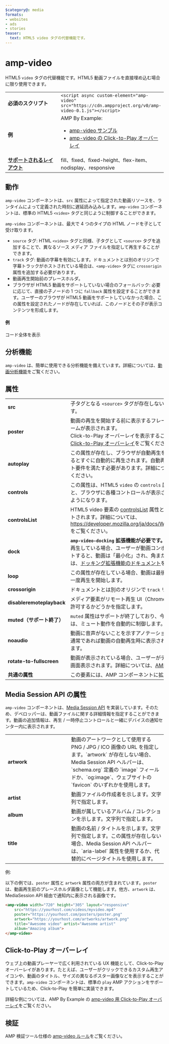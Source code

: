 ```yaml
---
$category@: media
formats:
- websites
- ads
- stories
teaser:
  text: HTML5 video タグの代替機能です。
---
```


<!--- Reformatted by Reftar! for AMP (go/reftar) on 2019-06-13 -->
<!---
       Copyright 2015 The AMP HTML Authors. All Rights Reserved.

       Licensed under the Apache License, Version 2.0 (the "License");
     you may not use this file except in compliance with the License.
     You may obtain a copy of the License at

     http://www.apache.org/licenses/LICENSE-2.0

     Unless required by applicable law or agreed to in writing, software
     distributed under the License is distributed on an "AS-IS" BASIS,
     WITHOUT WARRANTIES OR CONDITIONS OF ANY KIND, either express or implied.
     See the License for the specific language governing permissions and
     limitations under the License.
-->

# amp-video

HTML5 `video` タグの代替機能です。HTML5 動画ファイルを直接埋め込む場合に限り使用できます。

<table>
  <tr>
    <td width="40%"><strong>必須のスクリプト</strong></td>
    <td><code>&lt;script async custom-element="amp-video" src="https://cdn.ampproject.org/v0/amp-video-0.1.js">&lt;/script></code></td>
  </tr>
  <tr>
    <td width="40%"><strong>例</strong></td>
    <td>AMP By Example:<ul>
      <li><a href="https://ampbyexample.com/components/amp-video/">amp-video サンプル</a></li>
      <li><a href="https://ampbyexample.com/advanced/click-to-play_overlay_for_amp-video/">amp-video の Click-to-Play オーバーレイ</a></li></ul></td>
    </tr>
    <tr>
      <td class="col-fourty"><strong><a href="https://www.ampproject.org/docs/guides/responsive/control_layout.html">サポートされるレイアウト</a></strong></td>
      <td>fill、fixed、fixed-height、flex-item、nodisplay、responsive</td>
    </tr>
  </table>

## 動作

`amp-video` コンポーネントは、`src` 属性によって指定された動画リソースを、ランタイムによって定義された時刻に遅延読み込みします。`amp-video` コンポーネントは、標準の HTML5 `<video>` タグと同じように制御することができます。

`amp-video` コンポーネントは、最大で 4 つのタイプの HTML ノードを子として受け取ります。

* `source` タグ: HTML `<video>` タグと同様、子タグとして `<source>` タグを追加することで、異なるソース メディア ファイルを指定して再生することができます。
* `track` タグ: 動画の字幕を有効にします。ドキュメントとは別のオリジンで字幕トラックがホストされている場合は、`<amp-video>` タグに `crossorigin` 属性を追加する必要があります。
* 動画再生開始前のプレースホルダ。
* ブラウザが HTML5 動画をサポートしていない場合のフォールバック: 必要に応じて、直接の子ノードの 1 つに `fallback` 属性を設定することができます。ユーザーのブラウザが HTML5 動画をサポートしていなかった場合、この属性を設定されたノードが存在していれば、このノードとその子が表示コンテンツを形成します。

#### 例

<!--embedded example - displays in ampproject.org -->

<div>
  <amp-iframe height="293" src="https://ampproject-b5f4c.firebaseapp.com/examples/ampvideo.basic.embed.html" layout="fixed-height" sandbox="allow-scripts allow-forms allow-same-origin" resizable="">
    <div aria-label="すべて表示" overflow="" tabindex="0" role="button">コード全体を表示</div>
    <div placeholder=""></div>
  </amp-iframe>

</div>

## 分析機能

`amp-video` は、簡単に使用できる分析機能を備えています。詳細については、[動画分析機能](https://github.com/ampproject/amphtml/blob/master/extensions/amp-analytics/amp-video-analytics.md)をご覧ください。

## 属性

<table>
  <tr>
    <td width="40%"><strong>src</strong></td>
    <td>子タグとなる <code>&lt;source&gt;</code> タグが存在しない場合は必須。HTTPS にする必要があります。</td>
  </tr>
  <tr>
    <td width="40%"><strong>poster</strong></td>
    <td>動画の再生を開始する前に表示するフレームの画像。デフォルトでは、最初のフレームが表示されます。
      <br>Click-to-Play オーバーレイを表示することもできます。詳細については、下記の <a href="#click-to-play-overlay">Click-to-Play オーバーレイ</a>をご覧ください。</td>
      </tr>
      <tr>
        <td width="40%"><strong>autoplay</strong></td>
        <td>この属性が存在し、ブラウザが自動再生をサポートしている場合、動画は表示されるとすぐに自動的に再生されます。自動再生を行うには、いくつかのコンポーネント要件を満たす必要があります。詳細については、<a href="https://github.com/ampproject/amphtml/blob/master/spec/amp-video-interface.md#autoplay">AMP 内動画に関する仕様</a>をご覧ください。</td>
      </tr>
      <tr>
        <td width="40%"><strong>controls</strong></td>
        <td>この属性は、HTML5 <code>video</code> の <code>controls</code> 属性と似ています。この属性が存在すると、ブラウザに各種コントロールが表示され、ユーザーが動画の再生を制御できるようになります。</td>
      </tr>
      <tr>
        <td width="40%"><strong>controlsList</strong></td>
        <td>HTML5 video 要素の <a href="https://developer.mozilla.org/ja/docs/Web/API/HTMLMediaElement/controlsList">controlsList</a> 属性と同じです。特定のブラウザでのみサポートされます。詳細については、<a href="https://developer.mozilla.org/ja/docs/Web/API/HTMLMediaElement/controlsList">https://developer.mozilla.org/ja/docs/Web/API/HTMLMediaElement/controlsList</a> をご覧ください。</td>
      </tr>
      <tr>
        <td width="40%"><strong>dock</strong></td>
        <td><strong><code>amp-video-docking</code> 拡張機能が必要です。</strong> この属性が存在していて、動画を手動で再生している場合、ユーザーが動画コンポーネントの表示領域からスクロール アウトすると、動画は「最小化」され、角または要素に固定されます。詳細については、<a href="https://github.com/ampproject/amphtml/blob/master/extensions/amp-video-docking/amp-video-docking.md">ドッキング拡張機能のドキュメント</a>をご覧ください。</td>
      </tr>
      <tr>
        <td width="40%"><strong>loop</strong></td>
        <td>この属性が存在している場合、動画は最後に到達すると自動的に最初に戻ってもう一度再生を開始します。</td>
      </tr>
      <tr>
        <td width="40%"><strong>crossorigin</strong></td>
        <td>ドキュメントとは別のオリジンで <code>track</code> リソースがホストされている場合は必須。</td>
      </tr>
      <tr>
        <td width="40%"><strong>disableremoteplayback</strong></td>
        <td>メディア要素がリモート再生 UI（Chromecast や AirPlay など）を使用することを許可するかどうかを指定します。</td>
      </tr>
      <tr>
        <td width="40%"><strong>muted（サポート終了）</strong></td>
        <td><code>muted</code> 属性はサポートが終了しており、今後は影響を持ちません。<code>autoplay</code> 属性は、ミュート動作を自動的に制御します。</td>
      </tr>
      <tr>
        <td width="40%"><strong>noaudio</strong></td>
        <td>動画に音声がないことを示すアノテーションを付けます。この属性が存在すると、通常であれば動画の自動再生時に表示されるイコライザー アイコンが非表示になります。</td>
      </tr>
      <tr>
        <td width="40%"><strong>rotate-to-fullscreen</strong></td>
        <td>動画が表示されている場合、ユーザーがデバイスを横向きに回転すると、動画が全画面表示されます。詳細については、<a href="https://github.com/ampproject/amphtml/blob/master/spec/amp-video-interface.md#rotate-to-fullscreen">AMP 内動画に関する仕様</a>をご覧ください。</td>
      </tr>
      <tr>
        <td width="40%"><strong>共通の属性</strong></td>
        <td>この要素には、AMP コンポーネントに拡張された<a href="https://www.ampproject.org/docs/reference/common_attributes">共通の属性</a>が含まれます。</td>
      </tr>
    </table>

## Media Session API の属性

`amp-video` コンポーネントは、[Media Session API](https://developers.google.com/web/updates/2017/02/media-session) を実装しています。そのため、デベロッパーは、動画ファイルに関する詳細情報を指定することができます。動画の追加情報は、再生 / 一時停止コントロールと一緒にデバイスの通知センター内に表示されます。

<table>
  <tr>
    <td width="40%"><strong>artwork</strong></td>
    <td>動画のアートワークとして使用する PNG / JPG / ICO 画像の URL を指定します。`artwork` が存在しない場合、Media Session API ヘルパーは、`schema.org` 定義の `image` フィールドか、`og:image`、ウェブサイトの `favicon` のいずれかを使用します。</td>
  </tr>
  <tr>
    <td width="40%"><strong>artist</strong></td>
    <td>動画ファイルの作成者を示します。文字列で指定します。</td>
  </tr>
  <tr>
    <td width="40%"><strong>album</strong></td>
    <td>動画が属しているアルバム / コレクションを示します。文字列で指定します。</td>
  </tr>
  <tr>
    <td width="40%"><strong>title</strong></td>
    <td>動画の名前 / タイトルを示します。文字列で指定します。この属性が存在しない場合、Media Session API ヘルパーは、`aria-label` 属性を使用するか、代替的にページタイトルを使用します。</td>
  </tr>
</table>

例:

以下の例では、`poster` 属性と `artwork` 属性の両方が含まれています。`poster` は、動画再生前のプレースホルダ画像として機能します。他方、`artwork` は、MediaSession API 経由で通知内に表示される画像です。

```html
<amp-video width="720" height="305" layout="responsive"
    src="https://yourhost.com/videos/myvideo.mp4"
    poster="https://yourhost.com/posters/poster.png"
    artwork="https://yourhost.com/artworks/artwork.png"
    title="Awesome video" artist="Awesome artist"
    album="Amazing album">
</amp-video>
```

## Click-to-Play オーバーレイ

ウェブ上の動画プレーヤーで広く利用されている UX 機能として、Click-to-Play オーバーレイがあります。たとえば、ユーザーがクリックできるカスタム再生アイコンや、動画のタイトル、サイズの異なるポスター画像などを表示することができます。`amp-video` コンポーネントは、標準の `play` AMP アクションをサポートしているため、Click-to-Play を簡単に実装できます。

詳細な例については、AMP By Example の [amp-video 用 Click-to-Play オーバーレイ](https://ampbyexample.com/advanced/click-to-play_overlay_for_amp-video/)をご覧ください。

## 検証

AMP 検証ツール仕様の [amp-video ルール](https://github.com/ampproject/amphtml/blob/master/validator/validator-main.protoascii)をご覧ください。
